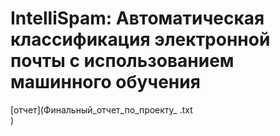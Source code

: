 # IntelliSpam: Автоматическая классификация электронной почты с использованием машинного обучения

[отчет](Финальный_отчет_по_проекту_  .txt    
)
